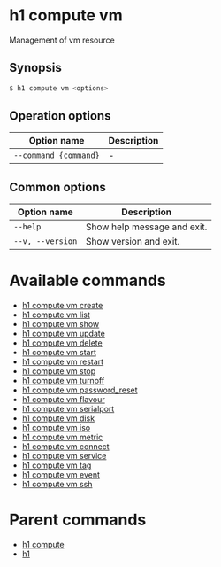 
# h1 compute vm

Management of vm resource

## Synopsis

```bash
$ h1 compute vm <options>
```

## Operation options

| Option name               | Description |
| ------------------------- | ----------- |
| ```--command {command}``` | -           |

## Common options

| Option name          | Description                 |
| -------------------- | --------------------------- |
| ```--help```         | Show help message and exit. |
| ```--v, --version``` | Show version and exit.      |

# Available commands

* [h1 compute vm create](./create/README.md)
* [h1 compute vm list](./list/README.md)
* [h1 compute vm show](./show/README.md)
* [h1 compute vm update](./update/README.md)
* [h1 compute vm delete](./delete/README.md)
* [h1 compute vm start](./start/README.md)
* [h1 compute vm restart](./restart/README.md)
* [h1 compute vm stop](./stop/README.md)
* [h1 compute vm turnoff](./turnoff/README.md)
* [h1 compute vm password_reset](./password_reset/README.md)
* [h1 compute vm flavour](./flavour/README.md)
* [h1 compute vm serialport](./serialport/README.md)
* [h1 compute vm disk](./disk/README.md)
* [h1 compute vm iso](./iso/README.md)
* [h1 compute vm metric](./metric/README.md)
* [h1 compute vm connect](./connect/README.md)
* [h1 compute vm service](./service/README.md)
* [h1 compute vm tag](./tag/README.md)
* [h1 compute vm event](./event/README.md)
* [h1 compute vm ssh](./ssh/README.md)

# Parent commands

* [h1 compute](./../README.md)
* [h1](./../../README.md)

